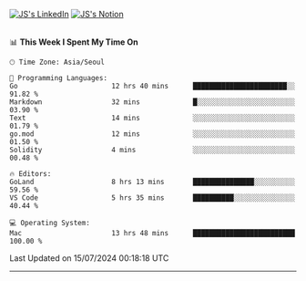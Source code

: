 
[![JS's LinkedIn](https://img.shields.io/badge/LinkedIn-blue?style=for-the-badge&logo=linkedin)](https://www.linkedin.com/in/jaeseung-lee-5a2a32139/) 
[![JS's Notion](https://img.shields.io/badge/Notion-black?style=for-the-badge&logo=notion)](https://bit.ly/ljswiki1) <br><br>
<!-- ![JS's GitHub stats](https://github-readme-stats-lemon-five.vercel.app/api?username=tkxkd0159&hide=contribs,prs,stars,issues&show_icons=true&theme=react&include_all_commits=true)   -->
<!-- ![Top Langs](https://github-readme-stats-lemon-five.vercel.app/api/top-langs/?username=tkxkd0159&layout=compact&hide=jupyter%20notebook,scss,html,css&langs_count=10)  -->


<!--START_SECTION:waka-->
📊 **This Week I Spent My Time On** 

```text
🕑︎ Time Zone: Asia/Seoul

💬 Programming Languages: 
Go                       12 hrs 40 mins      ███████████████████████░░   91.82 % 
Markdown                 32 mins             █░░░░░░░░░░░░░░░░░░░░░░░░   03.90 % 
Text                     14 mins             ░░░░░░░░░░░░░░░░░░░░░░░░░   01.79 % 
go.mod                   12 mins             ░░░░░░░░░░░░░░░░░░░░░░░░░   01.50 % 
Solidity                 4 mins              ░░░░░░░░░░░░░░░░░░░░░░░░░   00.48 % 

🔥 Editors: 
GoLand                   8 hrs 13 mins       ███████████████░░░░░░░░░░   59.56 % 
VS Code                  5 hrs 35 mins       ██████████░░░░░░░░░░░░░░░   40.44 % 

💻 Operating System: 
Mac                      13 hrs 48 mins      █████████████████████████   100.00 % 
```


 Last Updated on 15/07/2024 00:18:18 UTC
<!--END_SECTION:waka-->

---
<!---
<a href="https://github.com/tkxkd0159/books">
  <img align="center" src="https://github-readme-stats-lemon-five.vercel.app/api/pin/?username=tkxkd0159&repo=books&theme=react" />
</a>
-->

<!---
- 🔭 I’m currently working on ...
- 🌱 I’m currently learning blockchain and distributed network
- 👯 I’m looking to collaborate on ...
- 🤔 I’m looking for help with ...
- 💬 Ask me about ...
- 📫 How to reach me: ...
- 😄 Pronouns: ...
- ⚡ Fun fact: ...
-->
